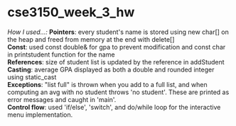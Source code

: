 # cse3150_week_3_hw

*How I used...:*
**Pointers**: every student's name is stored using new char[] on the heap and freed from memory at the end with delete[]  
**Const**: used const double& for gpa to prevent modification and const char in printstudent function for the name  
**References**: size of student list is updated by the reference in addStudent  
**Casting**: average GPA displayed as both a double and rounded integer using static_cast<int>  
**Exceptions**: "list full" is thrown when you add to a full list, and when computing an avg with no student throws 'no student'. These are printed as error messages and caught in 'main'.  
**Control flow**: used 'if/else', 'switch', and do/while loop for the interactive menu implementation.  

